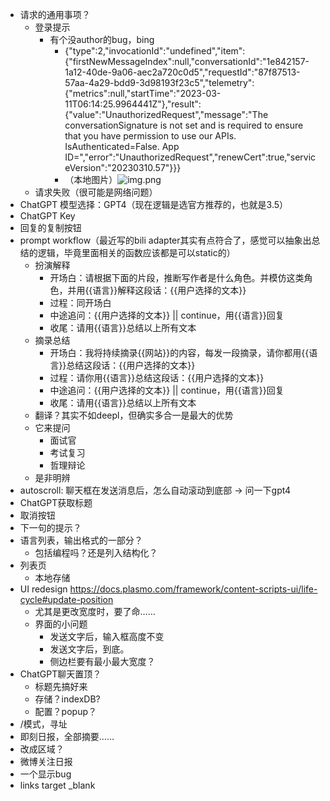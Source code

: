 - 请求的通用事项？
  - 登录提示
    - 有个没author的bug，bing
        - {"type":2,"invocationId":"undefined","item":{"firstNewMessageIndex":null,"conversationId":"1e842157-1a12-40de-9a06-aec2a720c0d5","requestId":"87f87513-57aa-4a29-bdd9-3d98193f23c5","telemetry":{"metrics":null,"startTime":"2023-03-11T06:14:25.9964441Z"},"result":{"value":"UnauthorizedRequest","message":"The conversationSignature is not set and is required to ensure that you have permission to use our APIs. IsAuthenticated=False. App ID=","error":"UnauthorizedRequest","renewCert":true,"serviceVersion":"20230310.57"}}}
        - （本地图片）![img.png](build/img.png)
  - 请求失败（很可能是网络问题）
- ChatGPT 模型选择：GPT4（现在逻辑是选官方推荐的，也就是3.5）
- ChatGPT Key
- 回复的复制按钮
- prompt workflow（最近写的bili adapter其实有点符合了，感觉可以抽象出总结的逻辑，毕竟里面相关的函数应该都是可以static的）
  - 扮演解释
    - 开场白：请根据下面的片段，推断写作者是什么角色。并模仿这类角色，并用{{语言}}解释这段话：{{用户选择的文本}}
    - 过程：同开场白
    - 中途追问：{{用户选择的文本}} || continue，用{{语言}}回复
    - 收尾：请用{{语言}}总结以上所有文本
  - 摘录总结
    - 开场白：我将持续摘录{{网站}}的内容，每发一段摘录，请你都用{{语言}}总结这段话：{{用户选择的文本}}
    - 过程：请你用{{语言}}总结这段话：{{用户选择的文本}}
    - 中途追问：{{用户选择的文本}} || continue，用{{语言}}回复
    - 收尾：请用{{语言}}总结以上所有文本
  - 翻译？其实不如deepl，但确实多合一是最大的优势
  - 它来提问
    - 面试官
    - 考试复习
    - 哲理辩论
  - 是非明辨
- autoscroll: 聊天框在发送消息后，怎么自动滚动到底部 -> 问一下gpt4
- ChatGPT获取标题
- 取消按钮
- 下一句的提示？
- 语言列表，输出格式的一部分？
  - 包括编程吗？还是列入结构化？
- 列表页
    - 本地存储
- UI redesign https://docs.plasmo.com/framework/content-scripts-ui/life-cycle#update-position
  - 尤其是更改宽度时，要了命……
  - 界面的小问题
    - 发送文字后，输入框高度不变
    - 发送文字后，到底。
    - 侧边栏要有最小最大宽度？
- ChatGPT聊天置顶？
  - 标题先搞好来
  - 存储？indexDB?
  - 配置？popup？
- /模式，寻址
- 即刻日报，全部摘要……
- 改成区域？
- 微博关注日报
- 一个显示bug
- links target _blank

